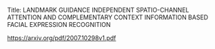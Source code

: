 Title: LANDMARK GUIDANCE INDEPENDENT SPATIO-CHANNEL ATTENTION AND COMPLEMENTARY CONTEXT INFORMATION BASED FACIAL EXPRESSION RECOGNITION

https://arxiv.org/pdf/2007.10298v1.pdf
